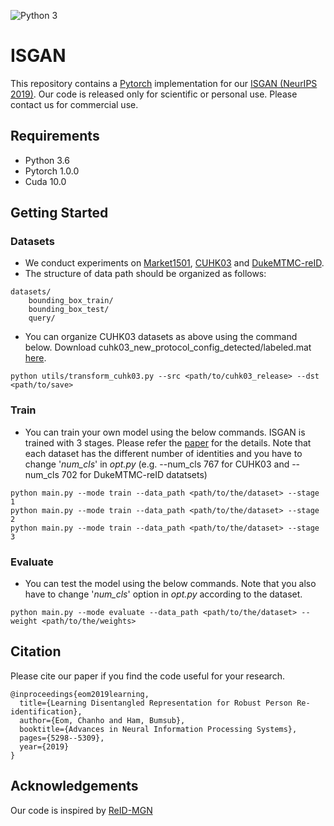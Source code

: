 ![Python 3](https://img.shields.io/badge/python-3-green.svg)

# ISGAN

This repository contains a [Pytorch](https://pytorch.org/) implementation for our [ISGAN (NeurIPS 2019)](https://cvlab-yonsei.github.io/projects/ISGAN/). Our code is released only for scientific or personal use. Please contact us for commercial use.

## Requirements

- Python 3.6
- Pytorch 1.0.0
- Cuda 10.0

<!--
## Results
<p align="center">
<img src="./images/retrieval.png" align="center" alt="drawing" width="600"/>
</p>
-->

## Getting Started

### Datasets
- We conduct experiments on [Market1501](http://www.liangzheng.com.cn/Project/project_reid.html), [CUHK03](http://www.ee.cuhk.edu.hk/~xgwang/CUHK_identification.html) and [DukeMTMC-reID](https://github.com/layumi/DukeMTMC-reID_baseline).
- The structure of data path should be organized as follows:
```
datasets/
    bounding_box_train/
    bounding_box_test/
    query/
```
- You can organize CUHK03 datasets as above using the command below. Download cuhk03_new_protocol_config_detected/labeled.mat [here](https://github.com/zhunzhong07/person-re-ranking/tree/master/evaluation/data/CUHK03).
```
python utils/transform_cuhk03.py --src <path/to/cuhk03_release> --dst <path/to/save>
```

### Train
- You can train your own model using the below commands. ISGAN is trained with 3 stages. Please refer the [paper](https://arxiv.org/abs/1910.12003) for the details. Note that each dataset has the different number of identities and you have to change '*num_cls*' in *opt.py* (e.g. --num_cls 767 for CUHK03 and --num_cls 702 for DukeMTMC-reID datatsets)
```
python main.py --mode train --data_path <path/to/the/dataset> --stage 1
python main.py --mode train --data_path <path/to/the/dataset> --stage 2
python main.py --mode train --data_path <path/to/the/dataset> --stage 3
```

### Evaluate
- You can test the model using the below commands. Note that you also have to change '*num_cls*' option in *opt.py* according to the dataset.
<!--
- We also provide our pre-trained weights on [Market1501](https://drive.google.com/file/d/1Ur2C-fk20OQ-1TMHWvuOR68yQ66k3b06/view?usp=sharing), [CUHK03_detected](https://drive.google.com/file/d/1XfBdoCz1tIxSsISF6IXKyCygNcGf02JV/view?usp=sharing), [CUHK03_labeled](https://drive.google.com/file/d/15mJzAm0XZu60NrW-ZvWDTu5KQB9vaN6l/view?usp=sharing), and [DukeMTMC-reID](https://drive.google.com/file/d/1Tdx3hsiiJHaoaggqSL7jCn-GqKSCORvB/view?usp=sharing).
-->
```
python main.py --mode evaluate --data_path <path/to/the/dataset> --weight <path/to/the/weights>
```

## Citation
Please cite our paper if you find the code useful for your research.
```
@inproceedings{eom2019learning,
  title={Learning Disentangled Representation for Robust Person Re-identification},
  author={Eom, Chanho and Ham, Bumsub},
  booktitle={Advances in Neural Information Processing Systems},
  pages={5298--5309},
  year={2019}
}
```

## Acknowledgements
Our code is inspired by [ReID-MGN](https://github.com/GNAYUOHZ/ReID-MGN)
